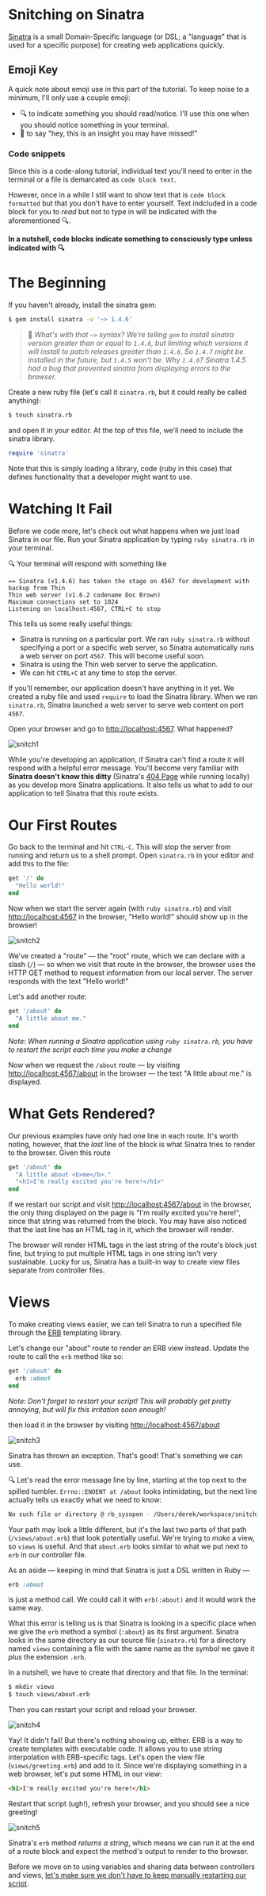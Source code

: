 # Snitching on Sinatra

<a href="http://www.sinatrarb.com" target="_blank">Sinatra</a> is a small
Domain-Specific language (or DSL; a "language" that is used for a specific
purpose) for creating web applications quickly.

## Emoji Key
A quick note about emoji use in this part of the tutorial. To keep noise to a 
minimum, I'll only use a couple emoji:

* :mag: to indicate something you should read/notice. I'll use this one when you
  should notice something in your terminal.
* :flashlight: to say "hey, this is an insight you may have missed!"

### Code snippets
Since this is a code-along tutorial, individual text you'll need to enter in the
terminal or a file is demarcated as `code block text`. 

However, once in a while I still want to show text that is `code block formatted`
but that you don't have to enter yourself. Text indcluded in a code block for
you to *read* but not to type in will be indicated with the aforementioned :mag:.

**In a nutshell, code blocks indicate something to consciously type unless 
indicated with :mag:**

# The Beginning
If you haven't already, install the sinatra gem:

```bash
$ gem install sinatra -v '~> 1.4.6'
```

> :flashlight: *What's with that `~>` syntax? We're telling `gem` to install sinatra 
> version greater than or equal to `1.4.6`, but limiting which versions it will 
> install to patch releases greater than `1.4.6`. So `1.4.7` might be installed 
> in the future, but `1.4.5` won't be. Why `1.4.6`? Sinatra 1.4.5 had a bug that 
> prevented sinatra from displaying errors to the browser.*

Create a new ruby file (let's call it `sinatra.rb`, but it could really be
called anything):

```bash
$ touch sinatra.rb
```

and open it in your editor. At the top of this file, we'll need to include the
sinatra library.

```ruby
require 'sinatra'
```

Note that this is simply loading a library, code (ruby in this case) that
defines functionality that a developer might want to use.

# Watching It Fail
Before we code more, let's check out what happens when we just load Sinatra in
our file.  Run your Sinatra application by typing `ruby sinatra.rb` in your
terminal. 

:mag: Your terminal will respond with something like

```
== Sinatra (v1.4.6) has taken the stage on 4567 for development with backup from Thin
Thin web server (v1.6.2 codename Doc Brown)
Maximum connections set to 1024
Listening on localhost:4567, CTRL+C to stop
```

This tells us some really useful things:
* Sinatra is running on a particular port. We ran `ruby sinatra.rb` without
  specifying a port or a specific web server, so Sinatra automatically runs a
  web server on port `4567`. This will become useful soon.
* Sinatra is using the Thin web server to serve the application.
* We can hit `CTRL+C` at any time to stop the server.

If you'll remember, our application doesn't have anything in it yet. We created
a ruby file and used `require` to load the Sinatra library. When we ran
`sinatra.rb`, Sinatra launched a web server to serve web content on port `4567`.

Open your browser and go to <a href="http://localhost:4567" target="_blank">http://localhost:4567</a>.
What happened?

![snitch1](snitch1-1.png)

While you're developing an application, if Sinatra can't find a route it will
respond with a helpful error message. You'll become very familiar with **Sinatra
doesn't know this ditty** (Sinatra's
<a href="https://en.wikipedia.org/wiki/HTTP_404" target="_blank">404 Page</a>
while running locally) as you develop more Sinatra applications. It also tells
us what to add to our application to tell Sinatra that this route exists.

# Our First Routes
Go back to the terminal and hit `CTRL-C`. This will stop the server from running
and return us to a shell prompt. Open `sinatra.rb` in your editor and add this
to the file:

```ruby
get '/' do
  "Hello world!"
end
```

Now when we start the server again (with `ruby sinatra.rb`) and visit
<a href="http://localhost:4567" target="_blank">http://localhost:4567</a>
in the browser, "Hello world!" should show up in the browser!

![snitch2](snitch1-2.png)

We've created a "route" &mdash; the "root" route, which we can declare with a
slash (`/`) &mdash; so when we visit that route in the browser, the browser uses
the HTTP GET method to request information from our local server. The server
responds with the text "Hello world!"

Let's add another route:

```ruby
get '/about' do
  "A little about me."
end
```

*Note: When running a Sinatra application using `ruby sinatra.rb`, you have to
restart the script each time you make a change*

Now when we request the `/about` route &mdash; by visiting
<a href="http://localhost:4567/about" target="_blank">http://localhost:4567/about</a>
in the browser &mdash; the text "A little about me." is displayed.


# What Gets Rendered?
Our previous examples have only had one line in each route. It's worth noting,
however, that the *last* line of the block is what Sinatra tries to render to
the browser. Given this route

```ruby
get '/about' do
  "A little about <b>me</b>."
  "<h1>I'm really excited you're here!</h1>"
end
```

if we restart our script and visit 
<a href="http://localhost:4567/about" target="_blank">http://localhost:4567/about</a>
in the browser, the only thing displayed on the page is "I'm really excited 
you're here!", since that string was returned from the block. You may have also
noticed that the last line has an HTML tag in it, which the browser will render.

The browser will render HTML tags in the last string of the route's block just
fine, but trying to put multiple HTML tags in one string isn't very sustainable.
Lucky for us, Sinatra has a built-in way to create view files separate from 
controller files. 


# Views
To make creating views easier, we can tell Sinatra to run a specified file 
through the 
<a href="http://ruby-doc.org/stdlib-2.2.2/libdoc/erb/rdoc/ERB.html" target="_blank">ERB</a>
templating library.

Let's change our "about" route to render an ERB view instead. Update the route
to call the `erb` method like so:

```ruby
get '/about' do
  erb :about
end
```
*Note: Don't forget to restart your script! This will probably get pretty 
annoying, but will fix this irritation soon enough!*

then load it in the browser by visiting 
<a href="http://localhost:4567/about" target="_blank">http://localhost:4567/about</a>

![snitch3](snitch1-3.png)

Sinatra has thrown an exception. That's good! That's something we can use.

:mag: Let's read the error message line by line, starting at the top next to the
spilled tumbler. `Errno::ENOENT at /about` looks
intimidating, but the next line actually tells us exactly what we need to know:

```bash
No such file or directory @ rb_sysopen - /Users/derek/workspace/snitching-on-sinatra/views/about.erb
```

Your path may look a little different, but it's the last two parts of that path
(`/views/about.erb`) that look potentially useful. We're trying to *make* a view,
so `views` is useful. And that `about.erb` looks similar to what we put next
to `erb` in our controller file.

As an aside &mdash; keeping in mind that Sinatra is just a DSL written in Ruby &mdash;

```ruby
erb :about
```

is just a method call. We could call it with `erb(:about)` and it would work
the same way.

What this error is telling us is that Sinatra is looking in a specific place
when we give the `erb` method a symbol (`:about`) as its first argument.
Sinatra looks in the same directory as our source file (`sinatra.rb`) for a
directory named `views` containing a file with the same name as the symbol we
gave it *plus* the extension `.erb`.

In a nutshell, we have to create that directory and that file. In the terminal:

```bash
$ mkdir views
$ touch views/about.erb
```

Then you can restart your script and reload your browser.

![snitch4](snitch1-4.png)

Yay! It didn't fail! But there's nothing showing up, either. 
ERB is a way to create templates with executable code. It allows you to use 
string interpolation with ERB-specific tags. Let's open the view file 
(`views/greeting.erb`) and add to it. Since we're displaying something in a web 
browser, let's put some HTML in our view:

```html
<h1>I'm really excited you're here!</h1>
```

Restart that script (ugh!), refresh your browser, and you should see a nice 
greeting!

![snitch5](snitch1-5.png)

Sinatra's `erb` method *returns a string*, which means we can run it at the end
of a route block and expect the method's output to render to the browser.

Before we move on to using variables and sharing data between controllers and
views, [let's make sure we don't have to keep manually restarting our script](part1-5.md).
